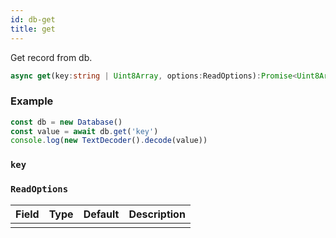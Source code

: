 ```yaml
---
id: db-get
title: get
---
```



Get record from db. 

```ts
async get(key:string | Uint8Array, options:ReadOptions):Promise<Uint8Array>
```

### Example

```ts
const db = new Database()
const value = await db.get('key')
console.log(new TextDecoder().decode(value))
```

### `key`

### `ReadOptions`


|Field|Type|Default|Description|
|-|-|-|-|
|||||
